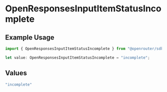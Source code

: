 # OpenResponsesInputItemStatusIncomplete

## Example Usage

```typescript
import { OpenResponsesInputItemStatusIncomplete } from "@openrouter/sdk/models";

let value: OpenResponsesInputItemStatusIncomplete = "incomplete";
```

## Values

```typescript
"incomplete"
```